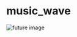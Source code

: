 # music_wave


![future image](https://user-images.githubusercontent.com/92718077/205127584-2d34bb9d-6dae-4635-ba48-2b870e9b04ce.png)
